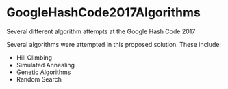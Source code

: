 # GoogleHashCode2017Algorithms
Several different algorithm attempts at the Google Hash Code 2017


Several algorithms were attempted in this proposed solution.
These include:
  * Hill Climbing
  * Simulated Annealing
  * Genetic Algorithms
  * Random Search
